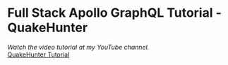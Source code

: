 # Full Stack Apollo GraphQL Tutorial - QuakeHunter

_Watch the video tutorial at my YouTube channel._
<br>
[QuakeHunter Tutorial](https://youtu.be/opeltYS_D7k)
